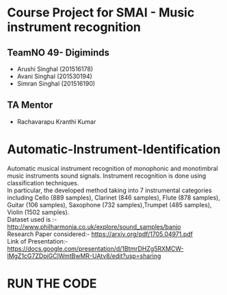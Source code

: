 Course Project for SMAI - Music instrument recognition 
=======================================================

TeamNO 49- Digiminds
------------------------
* Arushi Singhal (201516178)
* Avani Singhal (201530194) 
* Simran Singhal (201516190) 

TA Mentor
---------
* Rachavarapu Kranthi Kumar 

# Automatic-Instrument-Identification
Automatic musical instrument recognition of monophonic and monotimbral music instruments sound signals. Instrument recognition is done using classification techniques. <br />
In particular, the developed method taking into 7 instrumental categories including Cello  (889 samples), Clarinet (846 samples), Flute (878 samples), Guitar (106 samples), Saxophone (732 samples),Trumpet (485 samples), Violin (1502 samples). <br />
Dataset used is :- http://www.philharmonia.co.uk/explore/sound_samples/banjo <br />
Research Paper considered:- https://arxiv.org/pdf/1705.04971.pdf <br />
Link of Presentation:- https://docs.google.com/presentation/d/1BtmrDHZg5RXMCW-lMgZ1cG7ZDpiGClWmtBwMR-UAtv8/edit?usp=sharing <br />

# RUN THE CODE
